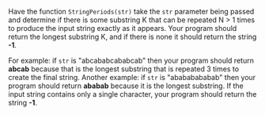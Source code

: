 Have the function ```StringPeriods(str)``` take the ```str``` parameter being passed and determine if there is some substring K that can be repeated N > 1 times to produce the input string exactly as it appears. Your program should return the longest substring K, and if there is none it should return the string **-1**.

For example: if ```str``` is "abcababcababcab" then your program should return **abcab** because that is the longest substring that is repeated 3 times to create the final string. Another example: if ```str``` is "abababababab" then your program should return **ababab** because it is the longest substring. If the input string contains only a single character, your program should return the string **-1**.
